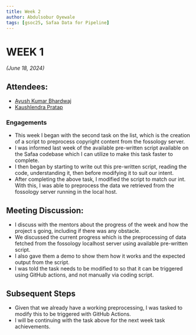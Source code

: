 ```yaml
---
title: Week 2
author: Abdulsobur Oyewale
tags: [gsoc25, Safaa Data for Pipeline]
---
```


<!--
SPDX-License-Identifier: CC-BY-SA-4.0

SPDX-FileCopyrightText: 2025 Abdulsobur Oyewale <oyewaleabdulsobur@gmail.com>
-->

# WEEK 1
*(June 18, 2024)*

## Attendees:
- [Ayush Kumar Bhardwaj](https://github.com/hastagAB)
- [Kaushlendra Pratap](https://github.com/Kaushl2208)

### Engagements
* This week I began with the second task on the list, which is the creation of a script to preprocess copyright content from the fossology server.
* I was informed last week of the available pre-written script available on the Safaa codebase which I can utilize to make this task faster to complete.
* I then began by starting to write out this pre-written script, reading the code, understanding it, then before modifying it to suit our intent.
* After completing the above task, I modified the script to match our int. With this, I was able to preprocess the data we retrieved from the fossology server running in the local host.


## Meeting Discussion:
* I discuss with the mentors about the progress of the week and how the project s going, including if there was any obstacle.
* We discussed the current progress which is the preprocessing of data fetched from the fossology localhost server using available pre-written script.
* I also gave them a demo to show them how it works and the expected output from the script.
* I was told the task needs to be modified to so that it can be triggered using GitHub actions, and not manually via coding script.


## Subsequent Steps
* Given that we already have a working preprocessing, I was tasked to modify this to be triggered with GitHub Actions.
* I will be continuing with the task above for the next week task achievements.